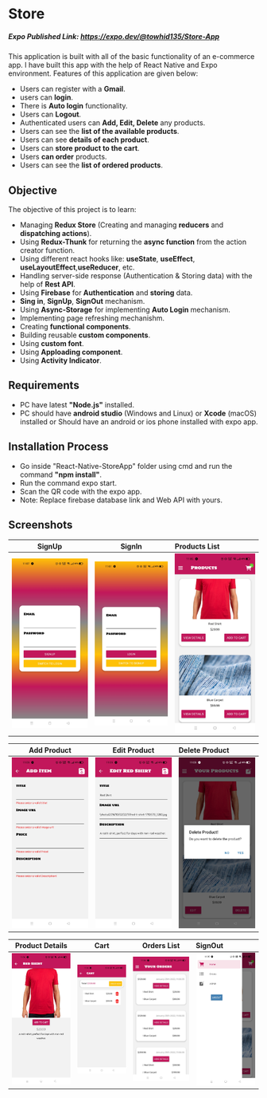# Store
##### Expo Published Link: https://expo.dev/@towhid135/Store-App
This application is built with all of the basic functionality of an e-commerce app. I have built this app with the help of React Native and Expo environment. Features of this application are given below:
* Users can register with a **Gmail**.
* users can **login**.
* There is **Auto login** functionality.
* Users can **Logout**.
* Authenticated users can **Add, Edit, Delete** any products.
* Users can see the **list of the available products**.
* Users can see **details of each product**.
* Users can **store product to the cart**.
* Users  **can order** products.
* Users can see the **list of ordered products**.

## Objective

The objective of this project is to learn:
* Managing **Redux Store** (Creating and managing **reducers** and **dispatching actions**).
* Using **Redux-Thunk** for returning the **async function** from the action creator function.
* Using different react hooks like: **useState**, **useEffect**, **useLayoutEffect**,**useReducer**, etc.
* Handling server-side response (Authentication & Storing data) with the help of **Rest API**.
* Using **Firebase** for **Authentication** and **storing** data.
* **Sing in**, **SignUp**, **SignOut** mechanism.
* Using **Async-Storage** for implementing **Auto Login** mechanism.
* Implementing page refreshing mechanishm.
* Creating **functional components**.
* Building reusable **custom components**.
* Using **custom font**.
* Using **Apploading component**.
* Using **Activity Indicator**.
## Requirements
* PC have latest **"Node.js"** installed.
* PC should have **android studio** (Windows and Linux) or **Xcode** (macOS) installed or Should have an android or ios phone installed with expo app.


## Installation Process
* Go inside "React-Native-StoreApp" folder using cmd and run the command **"npm install"**.
* Run the command expo start.
* Scan the QR code with the expo app.
* Note: Replace firebase database link and Web API with yours.

## Screenshots

SignUp             |  SignIn          | Products List
:-------------------------:|:-------------------------:|:-------------------------
![](https://github.com/towhid135/React-Native-StoreApp/blob/main/screenshots/Signup.jpg)  |  ![](https://github.com/towhid135/React-Native-StoreApp/blob/main/screenshots/Login.jpg) |  ![](https://github.com/towhid135/React-Native-StoreApp/blob/main/screenshots/Product-list.jpg)

Add Product             |  Edit Product          | Delete Product
:-------------------------:|:-------------------------:|:-------------------------
![](https://github.com/towhid135/React-Native-StoreApp/blob/main/screenshots/Product-Add.jpg) |  ![](https://github.com/towhid135/React-Native-StoreApp/blob/main/screenshots/Product-Edit.jpg) |  ![](https://github.com/towhid135/React-Native-StoreApp/blob/main/screenshots/Product-Delete.jpg)


Product Details           |  Cart          | Orders List |   SignOut
:-------------------------:|:-------------------------:|:-------------------------:|:-------------------------
![](https://github.com/towhid135/React-Native-StoreApp/blob/main/screenshots/Product-Details.jpg)  |  ![](https://github.com/towhid135/React-Native-StoreApp/blob/main/screenshots/Cart.jpg) |  ![](https://github.com/towhid135/React-Native-StoreApp/blob/main/screenshots/Orders-List.jpg) | ![](https://github.com/towhid135/React-Native-StoreApp/blob/main/screenshots/Drawer-Nav-LogOut.jpg) 
